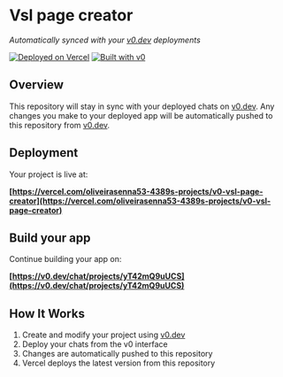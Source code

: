 # Vsl page creator

*Automatically synced with your [v0.dev](https://v0.dev) deployments*

[![Deployed on Vercel](https://img.shields.io/badge/Deployed%20on-Vercel-black?style=for-the-badge&logo=vercel)](https://vercel.com/oliveirasenna53-4389s-projects/v0-vsl-page-creator)
[![Built with v0](https://img.shields.io/badge/Built%20with-v0.dev-black?style=for-the-badge)](https://v0.dev/chat/projects/yT42mQ9uUCS)

## Overview

This repository will stay in sync with your deployed chats on [v0.dev](https://v0.dev).
Any changes you make to your deployed app will be automatically pushed to this repository from [v0.dev](https://v0.dev).

## Deployment

Your project is live at:

**[https://vercel.com/oliveirasenna53-4389s-projects/v0-vsl-page-creator](https://vercel.com/oliveirasenna53-4389s-projects/v0-vsl-page-creator)**

## Build your app

Continue building your app on:

**[https://v0.dev/chat/projects/yT42mQ9uUCS](https://v0.dev/chat/projects/yT42mQ9uUCS)**

## How It Works

1. Create and modify your project using [v0.dev](https://v0.dev)
2. Deploy your chats from the v0 interface
3. Changes are automatically pushed to this repository
4. Vercel deploys the latest version from this repository